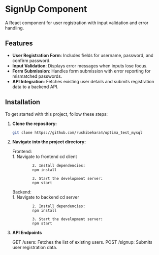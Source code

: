 # SignUp Component

A React component for user registration with input validation and error handling.

## Features

- **User Registration Form**: Includes fields for username, password, and confirm password.
- **Input Validation**: Displays error messages when inputs lose focus.
- **Form Submission**: Handles form submission with error reporting for mismatched passwords.
- **API Integration**: Fetches existing user details and submits registration data to a backend API.

## Installation

To get started with this project, follow these steps:

1. **Clone the repository:**

   ```bash
   git clone https://github.com/rushibehara4/optima_test_mysql

2. **Navigate into the project directory:**

    Frontend:   
                1. Navigate to frontend
                cd client

                2. Install dependencies:
                npm install

                3. Start the development server:
                npm start

    Backend:    
                1. Navigate to backend
                cd server

                2. Install dependencies:
                npm install

                3. Start the development server:
                npm start

3. **API Endpoints**

    GET /users: Fetches the list of existing users.
    POST /signup: Submits user registration data.
